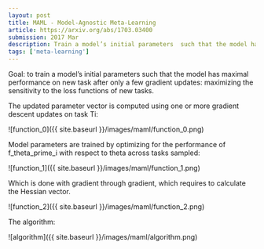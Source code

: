 ```yaml
---
layout: post
title: MAML - Model-Agnostic Meta-Learning
article: https://arxiv.org/abs/1703.03400
submission: 2017 Mar
description: Train a model’s initial parameters  such that the model has maximal performance on new task after only a few gradient updates by maximizing the sensitivity to  the loss functions of new tasks.
tags: ['meta-learning']
---
```


Goal: to train a model’s initial parameters  such that the model has maximal performance on new task after only a few gradient updates: maximizing the sensitivity to  the loss functions of new tasks.

The updated parameter vector is computed using one or more gradient descent updates on task Ti:

![function_0]({{ site.baseurl }}/images/maml/function_0.png)

Model parameters are trained by optimizing for the performance of f_theta_prime_i with respect to theta across tasks sampled:

![function_1]({{ site.baseurl }}/images/maml/function_1.png)

Which is done with gradient through gradient, which requires to calculate the Hessian vector.

![function_2]({{ site.baseurl }}/images/maml/function_2.png)

The algorithm:

![algorithm]({{ site.baseurl }}/images/maml/algorithm.png)

